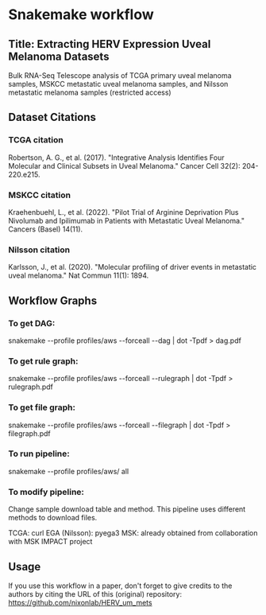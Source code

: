 # Snakemake workflow

## Title: Extracting HERV Expression Uveal Melanoma Datasets

Bulk RNA-Seq Telescope analysis of TCGA primary uveal melanoma samples, MSKCC metastatic uveal melanoma samples, and Nilsson metastatic melanoma samples (restricted access)

## Dataset Citations

### TCGA citation
Robertson, A. G., et al. (2017). "Integrative Analysis Identifies Four Molecular and Clinical Subsets in Uveal Melanoma." Cancer Cell 32(2): 204-220.e215.

### MSKCC citation
Kraehenbuehl, L., et al. (2022). "Pilot Trial of Arginine Deprivation Plus Nivolumab and Ipilimumab in Patients with Metastatic Uveal Melanoma." Cancers (Basel) 14(11).

### Nilsson citation
Karlsson, J., et al. (2020). "Molecular profiling of driver events in metastatic uveal melanoma." Nat Commun 11(1): 1894.

## Workflow Graphs

### To get DAG:

snakemake --profile profiles/aws  --forceall --dag | dot -Tpdf > dag.pdf  

### To get rule graph:

snakemake --profile profiles/aws  --forceall --rulegraph | dot -Tpdf > rulegraph.pdf  

### To get file graph:

snakemake --profile profiles/aws  --forceall --filegraph | dot -Tpdf > filegraph.pdf  

### To run pipeline:

snakemake --profile profiles/aws/ all

### To modify pipeline:

Change sample download table and method. This pipeline uses different methods to download files.

TCGA: curl
EGA (Nilsson): pyega3
MSK: already obtained from collaboration with MSK IMPACT project

## Usage

If you use this workflow in a paper, don't forget to give credits to the authors by citing the URL of this (original) repository: https://github.com/nixonlab/HERV_um_mets